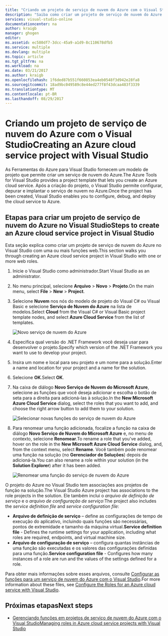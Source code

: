 ```yaml
---
title: "Criando um projeto de serviço de nuvem do Azure com o Visual Studio | Microsoft Docs"
description: "Saiba como criar um projeto de serviço de nuvem do Azure com o Visual Studio"
services: visual-studio-online
documentationcenter: na
author: kraigb
manager: ghogen
editor: 
ms.assetid: ec580df7-3dcc-45a9-a1d9-8c110678dfb5
ms.service: multiple
ms.devlang: multiple
ms.topic: article
ms.tgt_pltfrm: na
ms.workload: na
ms.date: 03/21/2017
ms.author: kraigb
ms.openlocfilehash: 1f6ded87b551f660853ea4eb0548f3d942e28fa8
ms.sourcegitcommit: 18ad9bc049589c8e44ed277f8f43dcaa483f3339
ms.translationtype: MT
ms.contentlocale: pt-BR
ms.lasthandoff: 08/29/2017
---
```

# <a name="creating-an-azure-cloud-service-project-with-visual-studio"></a><span data-ttu-id="01990-103">Criando um projeto de serviço de nuvem do Azure com o Visual Studio</span><span class="sxs-lookup"><span data-stu-id="01990-103">Creating an Azure cloud service project with Visual Studio</span></span>
<span data-ttu-id="01990-104">As Ferramentas do Azure para Visual Studio fornecem um modelo de projeto que permite criar um serviço de nuvem do Azure.</span><span class="sxs-lookup"><span data-stu-id="01990-104">The Azure Tools for Visual Studio provides a project template that lets you create an Azure cloud service.</span></span> <span data-ttu-id="01990-105">Após a criação do projeto, o Visual Studio permite configurar, depurar e implantar o serviço de nuvem no Azure.</span><span class="sxs-lookup"><span data-stu-id="01990-105">Once the project has been created, Visual Studio enables you to configure, debug, and deploy the cloud service to Azure.</span></span>

## <a name="steps-to-create-an-azure-cloud-service-project-in-visual-studio"></a><span data-ttu-id="01990-106">Etapas para criar um projeto de serviço de nuvem do Azure no Visual Studio</span><span class="sxs-lookup"><span data-stu-id="01990-106">Steps to create an Azure cloud service project in Visual Studio</span></span>
<span data-ttu-id="01990-107">Esta seção explica como criar um projeto de serviço de nuvem do Azure no Visual Studio com uma ou mais funções web.</span><span class="sxs-lookup"><span data-stu-id="01990-107">This section walks you through creating an Azure cloud service project in Visual Studio with one or more web roles.</span></span>  

1. <span data-ttu-id="01990-108">Inicie o Visual Studio como administrador.</span><span class="sxs-lookup"><span data-stu-id="01990-108">Start Visual Studio as an administrator.</span></span>

1. <span data-ttu-id="01990-109">No menu principal, selecione **Arquivo** > **Novo** > **Projeto**.</span><span class="sxs-lookup"><span data-stu-id="01990-109">On the main menu, select **File** > **New** > **Project**.</span></span>

1. <span data-ttu-id="01990-110">Selecione **Nuvem** nos nós do modelo de projeto do Visual C# ou Visual Basic e selecione **Serviço de Nuvem do Azure** na lista de modelos.</span><span class="sxs-lookup"><span data-stu-id="01990-110">Select **Cloud** from the Visual C# or Visual Basic project template nodes, and select **Azure Cloud Service** from the list of templates.</span></span>

    ![Novo serviço de nuvem do Azure](./media/vs-azure-tools-azure-project-create/new-project-wizard-for-cloud-service.png)

1. <span data-ttu-id="01990-112">Especifica qual versão do .NET Framework você deseja usar para desenvolver o projeto.</span><span class="sxs-lookup"><span data-stu-id="01990-112">Specify which version of the .NET Framework you want to use to develop your project.</span></span>

1. <span data-ttu-id="01990-113">Insira um nome e local para seu projeto e um nome para a solução.</span><span class="sxs-lookup"><span data-stu-id="01990-113">Enter a name and location for your project and a name for the solution.</span></span> 

1. <span data-ttu-id="01990-114">Selecione **OK**.</span><span class="sxs-lookup"><span data-stu-id="01990-114">Select **OK**.</span></span>

1. <span data-ttu-id="01990-115">Na caixa de diálogo **Novo Serviço de Nuvem do Microsoft Azure**, selecione as funções que você deseja adicionar e escolha o botão de seta para a direita para adicioná-las à solução.</span><span class="sxs-lookup"><span data-stu-id="01990-115">In the **New Microsoft Azure Cloud Service** dialog, select the roles that you want to add, and choose the right arrow button to add them to your solution.</span></span>

    ![Selecionar novas funções do serviço de nuvem do Azure](./media/vs-azure-tools-azure-project-create/new-cloud-service.png)

1. <span data-ttu-id="01990-117">Para renomear uma função adicionada, focalize a função na caixa de diálogo **Novo Serviço de Nuvem do Microsoft Azure** e, no menu de contexto, selecione **Renomear**.</span><span class="sxs-lookup"><span data-stu-id="01990-117">To rename a role that you've added, hover on the role in the **New Microsoft Azure Cloud Service** dialog, and, from the context menu, select **Rename**.</span></span> <span data-ttu-id="01990-118">Você também pode renomear uma função na solução (no **Gerenciador de Soluções**) depois de adicioná-la.</span><span class="sxs-lookup"><span data-stu-id="01990-118">You can also rename a role within your solution (in the **Solution Explorer**) after it has been added.</span></span>

    ![Renomear uma função do serviço de nuvem do Azure](./media/vs-azure-tools-azure-project-create/new-cloud-service-rename.png)

<span data-ttu-id="01990-120">O projeto do Azure no Visual Studio tem associações aos projetos de função na solução.</span><span class="sxs-lookup"><span data-stu-id="01990-120">The Visual Studio Azure project has associations to the role projects in the solution.</span></span> <span data-ttu-id="01990-121">Ele também inclui o *arquivo de definição de serviço* e o *arquivo de configuração de serviço*:</span><span class="sxs-lookup"><span data-stu-id="01990-121">The project also includes the *service definition file* and *service configuration file*:</span></span>

- <span data-ttu-id="01990-122">**Arquivo de definição de serviço** – define as configurações de tempo de execução do aplicativo, incluindo quais funções são necessárias, pontos de extremidade e tamanho da máquina virtual.</span><span class="sxs-lookup"><span data-stu-id="01990-122">**Service definition file** - Defines the runtime settings for your application, including what roles are required, endpoints, and virtual machine size.</span></span> 
- <span data-ttu-id="01990-123">**Arquivo de configuração de serviço** – configura quantas instâncias de uma função são executadas e os valores das configurações definidas para uma função.</span><span class="sxs-lookup"><span data-stu-id="01990-123">**Service configuration file** - Configures how many instances of a role are run and the values of the settings defined for a role.</span></span> 

<span data-ttu-id="01990-124">Para obter mais informações sobre esses arquivos, consulte [Configurar as funções para um serviço de nuvem do Azure com o Visual Studio](vs-azure-tools-configure-roles-for-cloud-service.md).</span><span class="sxs-lookup"><span data-stu-id="01990-124">For more information about these files, see [Configure the Roles for an Azure cloud service with Visual Studio](vs-azure-tools-configure-roles-for-cloud-service.md).</span></span>

## <a name="next-steps"></a><span data-ttu-id="01990-125">Próximas etapas</span><span class="sxs-lookup"><span data-stu-id="01990-125">Next steps</span></span>
- [<span data-ttu-id="01990-126">Gerenciando funções em projetos de serviço de nuvem do Azure com o Visual Studio</span><span class="sxs-lookup"><span data-stu-id="01990-126">Managing roles in Azure cloud service projects with Visual Studio</span></span>](./vs-azure-tools-cloud-service-project-managing-roles.md)
